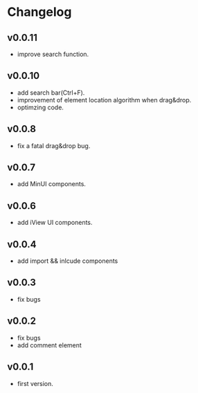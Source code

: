 # Changelog

## v0.0.11
* improve search function.

## v0.0.10
* add search bar(Ctrl+F).
* improvement of element location algorithm when drag&drop.
* optimzing code.

## v0.0.8
* fix a fatal drag&drop bug.

## v0.0.7
* add MinUI components.

## v0.0.6
* add iView UI components.

## v0.0.4
* add import && inlcude components

## v0.0.3
* fix bugs

## v0.0.2
* fix bugs
* add comment element

## v0.0.1
* first version.
